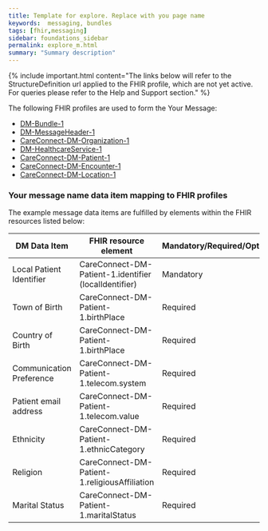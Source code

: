 ```yaml
---
title: Template for explore. Replace with you page name
keywords:  messaging, bundles
tags: [fhir,messaging]
sidebar: foundations_sidebar
permalink: explore_m.html
summary: "Summary description"
---
```


{% include important.html content="The links below will refer to the StructureDefinition url applied to the FHIR profile, which are not yet active. For queries please refer to the Help and Support section." %} 

The following FHIR profiles are used to form the Your Message:

- [DM-Bundle-1](https://fhir.nhs.uk/STU3/StructureDefinition/DM-Bundle-1)
- [DM-MessageHeader-1](https://fhir.nhs.uk/STU3/StructureDefinition/DM-MessageHeader-1)
- [CareConnect-DM-Organization-1](https://fhir.nhs.uk/STU3/StructureDefinition/CareConnect-DM-Organization-1)
- [DM-HealthcareService-1](https://fhir.nhs.uk/STU3/StructureDefinition/DM-HealthcareService-1)
- [CareConnect-DM-Patient-1](https://fhir.nhs.uk/STU3/StructureDefinition/CareConnect-DM-Patient-1)
- [CareConnect-DM-Encounter-1](https://fhir.nhs.uk/STU3/StructureDefinition/CareConnect-DM-Encounter-1)
- [CareConnect-DM-Location-1](https://fhir.nhs.uk/STU3/StructureDefinition/CareConnect-DM-Location-1)
                                                                                                   
### Your message name data item mapping to FHIR profiles ###

The example message data items are fulfilled by elements within the FHIR resources listed below:

| DM Data Item            | FHIR resource element                                 | Mandatory/Required/Optional |
|--------------------------|-------------------------------------------------------|-----------------------------|
| Local Patient Identifier | CareConnect-DM-Patient-1.identifier (localIdentifier) | Mandatory                   |
| Town of Birth            | CareConnect-DM-Patient-1.birthPlace                  | Required                    |
| Country of Birth         | CareConnect-DM-Patient-1.birthPlace                  | Required                    |
| Communication Preference | CareConnect-DM-Patient-1.telecom.system              | Required                    |
| Patient email address    | CareConnect-DM-Patient-1.telecom.value               | Required                    |
| Ethnicity                | CareConnect-DM-Patient-1.ethnicCategory              | Required                    |
| Religion                 | CareConnect-DM-Patient-1.religiousAffiliation        | Required                    |
| Marital Status		   | CareConnect-DM-Patient-1.maritalStatus				   | Required					 |

